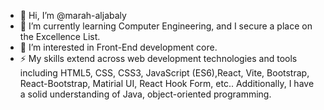 - 👋 Hi, I’m @marah-aljabaly
- 👀 I’m currently learning Computer Engineering, and I secure a place on the Excellence List.
- 🌱 I’m interested in Front-End development core.
- ⚡ My skills extend across web development technologies and tools including HTML5, CSS, CSS3, JavaScript (ES6),React, Vite, Bootstrap, React-Bootstrap, Matirial UI, React Hook Form, etc.. Additionally, I have a solid understanding of Java, object-oriented programming.

